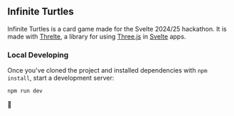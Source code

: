 ## Infinite Turtles

Infinite Turtles is a card game made for the Svelte 2024/25 hackathon. It is made with [Threlte](https://threlte.xyz/), a library for using [Three.js](https://threejs.org/) in [Svelte](http://svelte.dev/) apps.

### Local Developing

Once you've cloned the project and installed dependencies with `npm install`, start a development server:

```bash
npm run dev
```

🐢
